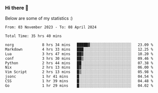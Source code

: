 ### Hi there 👋
Below are some of my statistics :)

<!--START_SECTION:waka-->

```txt
From: 03 November 2023 - To: 08 April 2024

Total Time: 35 hrs 40 mins

norg             8 hrs 34 mins   █████▓░░░░░░░░░░░░░░░░░░░   23.09 %
Markdown         4 hrs 33 mins   ███░░░░░░░░░░░░░░░░░░░░░░   12.25 %
Lua              3 hrs 47 mins   ██▓░░░░░░░░░░░░░░░░░░░░░░   10.20 %
conf             3 hrs 30 mins   ██▒░░░░░░░░░░░░░░░░░░░░░░   09.46 %
Python           2 hrs 44 mins   ██░░░░░░░░░░░░░░░░░░░░░░░   07.38 %
Nix              2 hrs 13 mins   █▓░░░░░░░░░░░░░░░░░░░░░░░   06.00 %
Vim Script       2 hrs 13 mins   █▒░░░░░░░░░░░░░░░░░░░░░░░   05.98 %
jsonc            1 hr 41 mins    █░░░░░░░░░░░░░░░░░░░░░░░░   04.54 %
CSS              1 hr 39 mins    █░░░░░░░░░░░░░░░░░░░░░░░░   04.48 %
Go               1 hr 29 mins    █░░░░░░░░░░░░░░░░░░░░░░░░   04.02 %
```

<!--END_SECTION:waka-->

<!--
**KlapenHz/KlapenHz** is a ✨ _special_ ✨ repository because its `README.md` (this file) appears on your GitHub profile.

Here are some ideas to get you started:

- 🔭 I’m currently working on ...
- 🌱 I’m currently learning ...
- 👯 I’m looking to collaborate on ...
- 🤔 I’m looking for help with ...
- 💬 Ask me about ...
- 📫 How to reach me: ...
- 😄 Pronouns: ...
- ⚡ Fun fact: ...
-->
